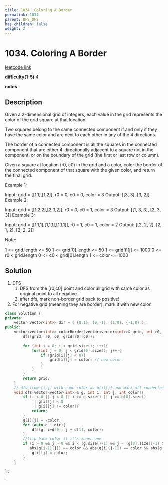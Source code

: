 ```yaml
---
title: 1034. Coloring A Border
permalink: 1034
parent: BFS_DFS
has_children: false
weight: 2
---
```

# 1034. Coloring A Border
[leetcode link](https://leetcode.com/problems/coloring-a-border/)

**difficulty(1-5)** 
4

**notes**   


## Description
Given a 2-dimensional grid of integers, each value in the grid represents the color of the grid square at that location.

Two squares belong to the same connected component if and only if they have the same color and are next to each other in any of the 4 directions.

The border of a connected component is all the squares in the connected component that are either 4-directionally adjacent to a square not in the component, or on the boundary of the grid (the first or last row or column).

Given a square at location (r0, c0) in the grid and a color, color the border of the connected component of that square with the given color, and return the final grid.

 

Example 1:

Input: grid = [[1,1],[1,2]], r0 = 0, c0 = 0, color = 3
Output: [[3, 3], [3, 2]]
Example 2:

Input: grid = [[1,2,2],[2,3,2]], r0 = 0, c0 = 1, color = 3
Output: [[1, 3, 3], [2, 3, 3]]
Example 3:

Input: grid = [[1,1,1],[1,1,1],[1,1,1]], r0 = 1, c0 = 1, color = 2
Output: [[2, 2, 2], [2, 1, 2], [2, 2, 2]]
 

Note:

1 <= grid.length <= 50
1 <= grid[0].length <= 50
1 <= grid[i][j] <= 1000
0 <= r0 < grid.length
0 <= c0 < grid[0].length
1 <= color <= 1000

## Solution
1. DFS
   1. DFS from the [r0,c0] point and color all grid with same color as original point to all negative.
   2. after dfs, mark non-border grid back to positive!
2. For negative grid (meaning they are border), mark it with new color.
```c++
class Solution {
private:
    vector<vector<int>> dir = { {0,1}, {0,-1}, {1,0}, {-1,0} };
public:
    vector<vector<int>> colorBorder(vector<vector<int>>& grid, int r0, int c0, int color) {
        dfs(grid, r0, c0, grid[r0][c0]); 
        
        for (int i = 0; i < grid.size(); i++){
            for(int j = 0; j < grid[0].size(); j++){
                if (grid[i][j] < 0){
                    grid[i][j] = color; // new color
                }
            }
        }
        return grid;
    }
    // dfs from [i,j] with same color as g[i][j] and mark all connected cells to negative
    void dfs(vector<vector<int>>& g, int i, int j, int color){
        if (i < 0 || j < 0 || i >= g.size() || j >= g[0].size() 
            || g[i][j] < 0
            || g[i][j] != color){
            return;
        }
        g[i][j] = -color;
        for (auto d : dir){
            dfs(g, i+d[0], j + d[1], color);
        }
        //flip back color if it's inner one
        if (i > 0 && j > 0 && i < (g.size()-1) && j < (g[0].size()-1) && 
           abs(g[i-1][j]) == color && abs(g[i][j-1]) == color && abs(g[i+1][j]) == color && abs(g[i][j+1]) == color){
            g[i][j] = color;
        }
    }

};
```

<!-- 
Default label
{: .label }

Blue label
{: .label .label-blue }

Stable
{: .label .label-green }

New release
{: .label .label-purple }

Coming soon
{: .label .label-yellow }

Deprecated
{: .label .label-red } -->
`
